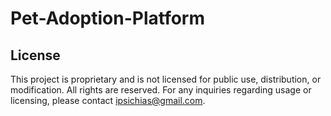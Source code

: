 # Pet-Adoption-Platform

## License

This project is proprietary and is not licensed for public use, distribution, or modification. All rights are reserved. For any inquiries regarding usage or licensing, please contact ipsichias@gmail.com.
